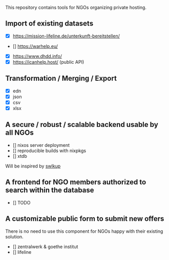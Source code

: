 This repository contains tools for NGOs organizing private hosting.

## Import of existing datasets

- [x] https://mission-lifeline.de/unterkunft-bereitstellen/
- [] https://warhelp.eu/
- [x] https://www.dhdd.info/
- [x] https://icanhelp.host/ (public API)

## Transformation / Merging / Export

- [x] edn
- [x] json
- [x] csv
- [x] xlsx

## A secure / robust / scalable **backend** usable by all NGOs

- [] nixos server deployment
- [] reproducible builds with nixpkgs
- [] xtdb

Will be inspired by [swlkup](https://github.com/johannesloetzsch/swlkup)

## A frontend for NGO members authorized to **search** within the database

- [] TODO

## A customizable public form to submit new offers

There is no need to use this component for NGOs happy with their existing solution.

- [] zentralwerk & goethe institut
- [] lifeline
